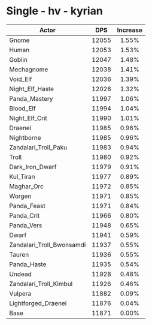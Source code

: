 # Single - hv - kyrian
| Actor | DPS | Increase |
|---|:---:|:---:|
|Gnome|12055|1.55%|
|Human|12053|1.53%|
|Goblin|12047|1.48%|
|Mechagnome|12038|1.41%|
|Void_Elf|12036|1.39%|
|Night_Elf_Haste|12028|1.32%|
|Panda_Mastery|11997|1.06%|
|Blood_Elf|11994|1.04%|
|Night_Elf_Crit|11990|1.01%|
|Draenei|11985|0.96%|
|Nightborne|11985|0.96%|
|Zandalari_Troll_Paku|11983|0.94%|
|Troll|11980|0.92%|
|Dark_Iron_Dwarf|11979|0.91%|
|Kul_Tiran|11977|0.89%|
|Maghar_Orc|11972|0.85%|
|Worgen|11971|0.85%|
|Panda_Feast|11971|0.84%|
|Panda_Crit|11966|0.80%|
|Panda_Vers|11948|0.65%|
|Dwarf|11941|0.59%|
|Zandalari_Troll_Bwonsamdi|11937|0.55%|
|Tauren|11936|0.55%|
|Panda_Haste|11935|0.54%|
|Undead|11928|0.48%|
|Zandalari_Troll_Kimbul|11926|0.46%|
|Vulpera|11882|0.09%|
|Lightforged_Draenei|11876|0.04%|
|Base|11871|0.00%|
